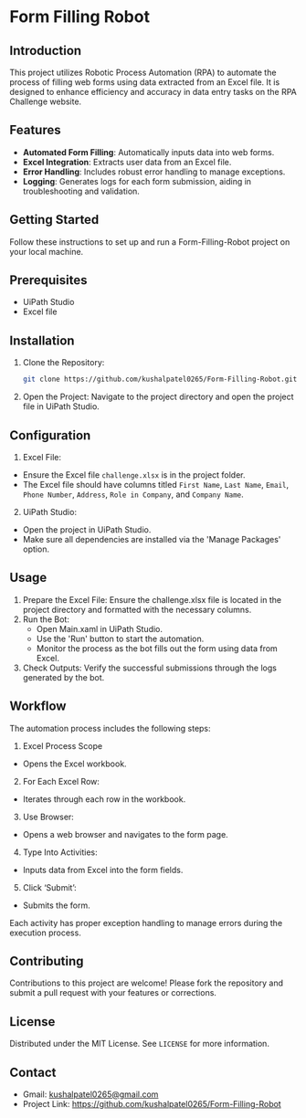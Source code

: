 # Form Filling Robot

## Introduction
This project utilizes Robotic Process Automation (RPA) to automate the process of filling web forms using data extracted from an Excel file. It is designed to enhance efficiency and accuracy in data entry tasks on the RPA Challenge website.

## Features
- **Automated Form Filling**: Automatically inputs data into web forms.
- **Excel Integration**: Extracts user data from an Excel file.
- **Error Handling**: Includes robust error handling to manage exceptions.
- **Logging**: Generates logs for each form submission, aiding in troubleshooting and validation.

## Getting Started
Follow these instructions to set up and run a Form-Filling-Robot project on your local machine.

## Prerequisites
- UiPath Studio
- Excel file

## Installation
1. Clone the Repository:
   ```bash
   git clone https://github.com/kushalpatel0265/Form-Filling-Robot.git
2. Open the Project:
   Navigate to the project directory and open the project file in UiPath Studio.

## Configuration
1. Excel File:
- Ensure the Excel file `challenge.xlsx` is in the project folder.
- The Excel file should have columns titled `First Name`, `Last Name`, `Email`, `Phone Number`, `Address`, `Role in Company`, and `Company Name`.
2. UiPath Studio:
- Open the project in UiPath Studio.
- Make sure all dependencies are installed via the 'Manage Packages' option.

## Usage
1. Prepare the Excel File:
   Ensure the challenge.xlsx file is located in the project directory and formatted with the necessary columns.
2. Run the Bot:
   - Open Main.xaml in UiPath Studio.
   - Use the 'Run' button to start the automation.
   - Monitor the process as the bot fills out the form using data from Excel.
3. Check Outputs:
   Verify the successful submissions through the logs generated by the bot.

## Workflow
The automation process includes the following steps:
1. Excel Process Scope
- Opens the Excel workbook.
2. For Each Excel Row:
- Iterates through each row in the workbook.
3. Use Browser:
- Opens a web browser and navigates to the form page.
4. Type Into Activities:
- Inputs data from Excel into the form fields.
5. Click ‘Submit’:
- Submits the form.
   
Each activity has proper exception handling to manage errors during the execution process.

## Contributing
Contributions to this project are welcome! Please fork the repository and submit a pull request with your features or corrections.

## License
Distributed under the MIT License. See `LICENSE` for more information.

## Contact
- Gmail: kushalpatel0265@gmail.com
- Project Link: https://github.com/kushalpatel0265/Form-Filling-Robot
